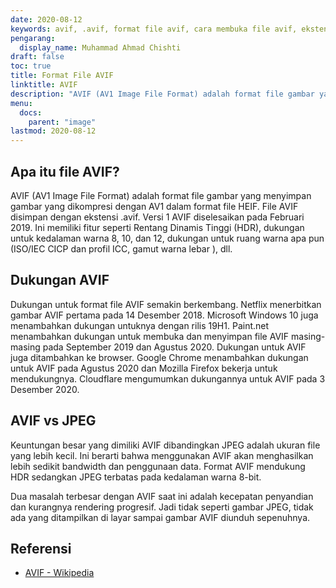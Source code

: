```yaml
---
date: 2020-08-12
keywords: avif, .avif, format file avif, cara membuka file avif, ekstensi file avif, ekstensi file .avif, format file .avif
pengarang:
  display_name: Muhammad Ahmad Chishti
draft: false
toc: true
title: Format File AVIF
linktitle: AVIF
description: "AVIF (AV1 Image File Format) adalah format file gambar yang menyimpan gambar yang dikompresi dengan AV1 dalam format file HEIF. File AVIF disimpan dengan ekstensi .avif."
menu:
  docs:
    parent: "image"
lastmod: 2020-08-12
---
```


## Apa itu file AVIF? ##

AVIF (AV1 Image File Format) adalah format file gambar yang menyimpan gambar yang dikompresi dengan AV1 dalam format file HEIF. File AVIF disimpan dengan ekstensi .avif. Versi 1 AVIF diselesaikan pada Februari 2019. Ini memiliki fitur seperti Rentang Dinamis Tinggi (HDR), dukungan untuk kedalaman warna 8, 10, dan 12, dukungan untuk ruang warna apa pun (ISO/IEC CICP dan profil ICC, gamut warna lebar ), dll.

## Dukungan AVIF ##

Dukungan untuk format file AVIF semakin berkembang. Netflix menerbitkan gambar AVIF pertama pada 14 Desember 2018. Microsoft Windows 10 juga menambahkan dukungan untuknya dengan rilis 19H1. Paint.net menambahkan dukungan untuk membuka dan menyimpan file AVIF masing-masing pada September 2019 dan Agustus 2020. Dukungan untuk AVIF juga ditambahkan ke browser. Google Chrome menambahkan dukungan untuk AVIF pada Agustus 2020 dan Mozilla Firefox bekerja untuk mendukungnya. Cloudflare mengumumkan dukungannya untuk AVIF pada 3 Desember 2020.

## AVIF vs JPEG ##

Keuntungan besar yang dimiliki AVIF dibandingkan JPEG adalah ukuran file yang lebih kecil. Ini berarti bahwa menggunakan AVIF akan menghasilkan lebih sedikit bandwidth dan penggunaan data. Format AVIF mendukung HDR sedangkan JPEG terbatas pada kedalaman warna 8-bit.

Dua masalah terbesar dengan AVIF saat ini adalah kecepatan penyandian dan kurangnya rendering progresif. Jadi tidak seperti gambar JPEG, tidak ada yang ditampilkan di layar sampai gambar AVIF diunduh sepenuhnya.

## Referensi ##

* [AVIF - Wikipedia](https://en.wikipedia.org/wiki/AV1#AV1_Image_File_Format_(AVIF))

